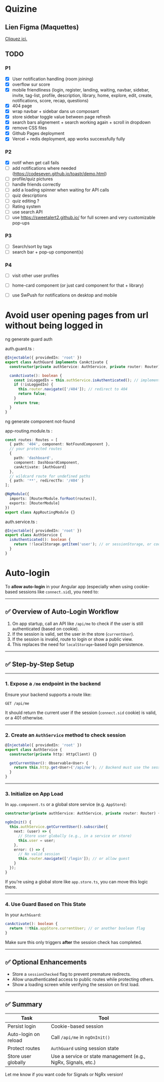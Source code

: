 # Quizine

## Lien Figma (Maquettes)
[Cliquez ici.](https://www.figma.com/design/aIMeyjUQSQoAYLZoIbqEE4/Quiz-app?node-id=0-1&t=oOwVkBpXpddyvPUO-1)

## TODO
### P1
- [x] User notification handling (room joining)
- [x] overflow sur score
- [x] mobile friendliness (login, register, landing, waiting, navbar, sidebar, invite, tag-list, profile, description, library, home, explore, edit, create, notifications, score, recap, questions)
- [x] 404 page
- [x] wrap navbar + sidebar dans un composant
- [x] store sidebar toggle value between page refresh
- [x] search bars alignement + search working again + scroll in dropdown
- [x] remove CSS files
- [x] Github Pages deployment
- [x] Vercel + redis deployment, app works successfully fully

### P2
- [x] notif when get call fails
- [ ] add notifications where needed (https://codeseven.github.io/toastr/demo.html)
- [ ] profile/quiz pictures
- [ ] handle friends correctly
- [ ] add a loading spinner when waiting for API calls
- [ ] quiz descriptions
- [ ] quiz editing ?
- [ ] Rating system
- [ ] use search API
- [ ] use https://sweetalert2.github.io/ for full screen and very customizable pop-ups

### P3
- [ ] Search/sort by tags
- [ ] search bar + pop-up component(s)

### P4
- [ ] visit other user profiles
- [ ] home-card component (or just card component for that + library)
- [ ] use SwPush for notifications on desktop and mobile




# Avoid user opening pages from url without being logged in
ng generate guard auth

auth.guard.ts :
```typescript
@Injectable({ providedIn: 'root' })
export class AuthGuard implements CanActivate {
  constructor(private authService: AuthService, private router: Router) {}

  canActivate(): boolean {
    const isLoggedIn = this.authService.isAuthenticated(); // implement this
    if (!isLoggedIn) {
      this.router.navigate(['/404']); // redirect to 404
      return false;
    }
    return true;
  }
}
```

ng generate component not-found

app-routing.module.ts :
```typescript
const routes: Routes = [
  { path: '404', component: NotFoundComponent },
  // your protected routes
  {
    path: 'dashboard',
    component: DashboardComponent,
    canActivate: [AuthGuard]
  },
  // wildcard route for undefined paths
  { path: '**', redirectTo: '/404' }
];

@NgModule({
  imports: [RouterModule.forRoot(routes)],
  exports: [RouterModule]
})
export class AppRoutingModule {}
```


auth.service.ts :
```typescript
@Injectable({ providedIn: 'root' })
export class AuthService {
  isAuthenticated(): boolean {
    return !!localStorage.getItem('user'); // or sessionStorage, or cookie-based session check
  }
}
```



# Auto-login
To **allow auto-login** in your Angular app (especially when using cookie-based sessions like `connect.sid`), you need to:

---

## ✅ Overview of Auto-Login Workflow

1. On app startup, call an API like `/api/me` to check if the user is still authenticated (based on cookie).
2. If the session is valid, set the user in the store (`currentUser`).
3. If the session is invalid, route to login or show a public view.
4. This replaces the need for `localStorage`-based login persistence.

---

## ✅ Step-by-Step Setup

---

### 1. **Expose a `/me` endpoint in the backend**

Ensure your backend supports a route like:

```http
GET /api/me
```

It should return the current user if the session (`connect.sid` cookie) is valid, or a 401 otherwise.

---

### 2. **Create an `AuthService` method to check session**

```ts
@Injectable({ providedIn: 'root' })
export class AuthService {
  constructor(private http: HttpClient) {}

  getCurrentUser(): Observable<User> {
    return this.http.get<User>('/api/me'); // Backend must use the session from the cookie
  }
}
```

---

### 3. **Initialize on App Load**

In `app.component.ts` or a global store service (e.g. `AppStore`):

```ts
constructor(private authService: AuthService, private router: Router) {}

ngOnInit() {
  this.authService.getCurrentUser().subscribe({
    next: (user) => {
      // Store user globally (e.g., in a service or store)
      this.user = user;
    },
    error: () => {
      // No valid session
      this.router.navigate(['/login']); // or allow guest
    }
  });
}
```

If you're using a global store like `app.store.ts`, you can move this logic there.

---

### 4. **Use Guard Based on This State**

In your `AuthGuard`:

```ts
canActivate(): boolean {
  return !!this.appStore.currentUser; // or another boolean flag
}
```

Make sure this only triggers **after** the session check has completed.

---

## ✅ Optional Enhancements

* Store a `sessionChecked` flag to prevent premature redirects.
* Allow unauthenticated access to public routes while protecting others.
* Show a loading screen while verifying the session on first load.

---

## ✅ Summary

| Task                 | Tool                                                          |
| -------------------- | ------------------------------------------------------------- |
| Persist login        | Cookie-based session                                          |
| Auto-login on reload | Call `/api/me` in `ngOnInit()`                                |
| Protect routes       | `AuthGuard` using session state                               |
| Store user globally  | Use a service or state management (e.g., NgRx, Signals, etc.) |

Let me know if you want code for Signals or NgRx version!
